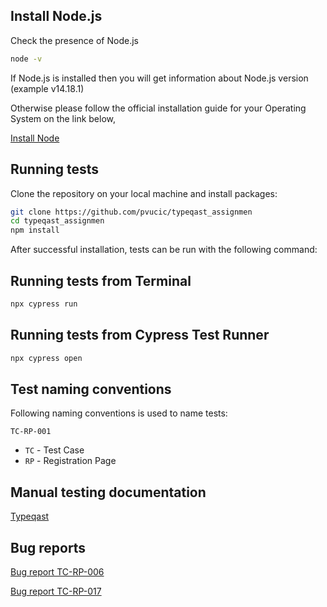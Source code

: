 ## Install Node.js

Check the presence of Node.js

```bash
node -v
```
If Node.js is installed then you will get information about Node.js version (example v14.18.1)

Otherwise please follow the official installation guide for your Operating System on the link below,

[Install Node](https://nodejs.org/en/download/)

## Running tests

Clone the repository on your local machine and install packages:

```bash
git clone https://github.com/pvucic/typeqast_assignmen
cd typeqast_assignmen
npm install
```

After successful installation, tests can be run with the following command:

## Running tests from Terminal

```bash
npx cypress run
```

## Running tests from Cypress Test Runner

```bash
npx cypress open
```

## Test naming conventions

Following naming conventions is used to name tests:

`TC-RP-001`

- `TC` - Test Case
- `RP` - Registration Page


## Manual testing documentation

[Typeqast](docs/Typeqast.xlsx)

## Bug reports

[Bug report TC-RP-006](docs/Bug%20Report%20TC-RP-006.xlsx)

[Bug report TC-RP-017](docs/Bug%20Report%20TC-RP-017.xlsx)

